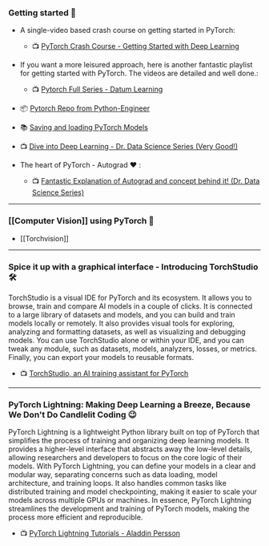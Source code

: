 ### Getting started 👶

-  A single-video based crash course on getting started in PyTorch:
	- 📺 [PyTorch Crash Course - Getting Started with Deep Learning](https://www.youtube.com/watch?v=OIenNRt2bjg)


- If you want a more leisured approach, here is another fantastic playlist for getting started with PyTorch. The videos are detailed and well done.:
	- 📺 [Pytorch Full Series - Datum Learning](https://www.youtube.com/playlist?list=PL23RutZ7d6Nr6fcHOy3qQPB6UxMnbq78z)

- 📦 [Pytorch Repo from Python-Engineer](https://github.com/python-engineer/pytorchTutorial)
- 📚 [Saving and loading PyTorch Models](https://wandb.ai/wandb/common-ml-errors/reports/How-to-Save-and-Load-Models-in-PyTorch--VmlldzozMjg0MTE)
- 📺 [Dive into Deep Learning - Dr. Data Science Series (Very Good!)](https://www.youtube.com/playlist?list=PLLeO8f6PhlKb_FAC7qxOBtxT9-8EPDAqk)

- The heart of PyTorch - Autograd ❤️ :
	- 📺 [Fantastic Explanation of Autograd and concept behind it! (Dr. Data Science Series)](https://www.youtube.com/watch?v=hjnVLfvhN0Q&list=PLLeO8f6PhlKb_FAC7qxOBtxT9-8EPDAqk&index=2)

---

### [[Computer Vision]] using PyTorch 👀

- [[Torchvision]]

---

### Spice it up with a graphical interface - Introducing TorchStudio 🛠️

TorchStudio is a visual IDE for PyTorch and its ecosystem. It allows you to browse, train and compare AI models in a couple of clicks. It is connected to a large library of datasets and models, and you can build and train models locally or remotely. It also provides visual tools for exploring, analyzing and formatting datasets, as well as visualizing and debugging models. You can use TorchStudio alone or within your IDE, and you can tweak any module, such as datasets, models, analyzers, losses, or metrics. Finally, you can export your models to reusable formats.

- 📺 [TorchStudio, an AI training assistant for PyTorch](https://www.youtube.com/watch?v=aNKTdMWO56w)

---

### PyTorch Lightning: Making Deep Learning a Breeze, Because We Don't Do Candlelit Coding 😉

PyTorch Lightning is a lightweight Python library built on top of PyTorch that simplifies the process of training and organizing deep learning models. It provides a higher-level interface that abstracts away the low-level details, allowing researchers and developers to focus on the core logic of their models. With PyTorch Lightning, you can define your models in a clear and modular way, separating concerns such as data loading, model architecture, and training loops. It also handles common tasks like distributed training and model checkpointing, making it easier to scale your models across multiple GPUs or machines. In essence, PyTorch Lightning streamlines the development and training of PyTorch models, making the process more efficient and reproducible.

- 📺 [PyTorch Lightning Tutorials - Aladdin Persson](https://www.youtube.com/playlist?list=PLhhyoLH6IjfyL740PTuXef4TstxAK6nGP)